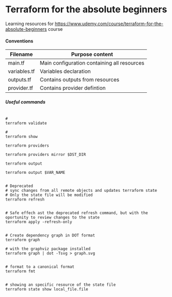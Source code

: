 # Terraform for the absolute beginners

Learning resources for https://www.udemy.com/course/terraform-for-the-absolute-beginners course


#### Conventions

|Filename|Purpose content|
|--|--|
|main.tf| Main configuration containing all resources|
|variables.tf|Variables declaration|
|outputs.tf|Contains outputs from resources|
|provider.tf|Contains provider defintion|


##### Useful commands


```shell

#
terraform validate

#
terraform show

terraform providers

terraform providers mirror $DST_DIR

terraform output

terraform output $VAR_NAME


# Deprecated
# sync changes from all remote objects and updates terraform state
# Only the state file will be modified
terraform refresh


# Safe effech ast the deprecated refresh command, but with the oportunity to review changes to the state
terraform apply -refresh-only


# Create dependency graph in DOT format
terraform graph

# with the graphviz package installed
terraform graph | dot -Tsvg > graph.svg


# format to a canonical format
terraform fmt


# showing an specific resource of the state file
terraform state show local_file.file

```